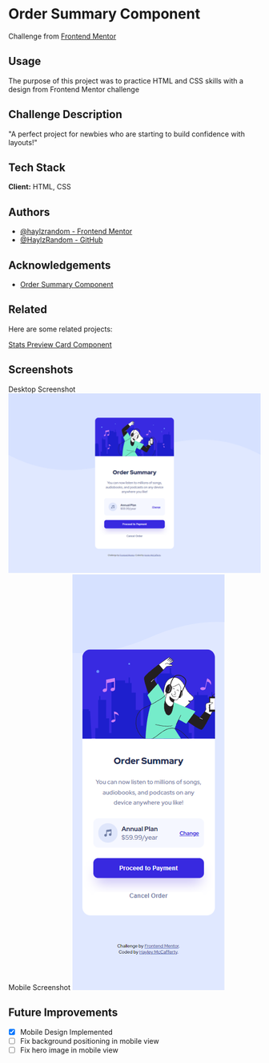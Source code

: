 # Order Summary Component

Challenge from [Frontend Mentor](https://www.frontendmentor.io/)

## Usage

The purpose of this project was to practice HTML and CSS skills with a design
from Frontend Mentor challenge

## Challenge Description

"A perfect project for newbies who are starting to build confidence with
layouts!"

## Tech Stack

**Client:** HTML, CSS

## Authors

- [@haylzrandom - Frontend Mentor](https://www.frontendmentor.io/profile/HaylzRandom)
- [@HaylzRandom - GitHub](https://github.com/HaylzRandom)

## Acknowledgements

- [Order Summary Component](https://www.frontendmentor.io/challenges/order-summary-component-QlPmajDUj)

## Related

Here are some related projects:

[Stats Preview Card Component](https://github.com/HaylzRandom/stats-preview-card-component)

## Screenshots

Desktop Screenshot ![Desktop Screenshot](./screenshots/desktop-screenshot.png)
Mobile Screenshot ![Mobile Screenshot](./screenshots/mobile-screenshot.png)

## Future Improvements

- [x] Mobile Design Implemented
- [ ] Fix background positioning in mobile view
- [ ] Fix hero image in mobile view
